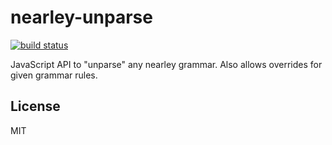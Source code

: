 # nearley-unparse

[![build status](https://secure.travis-ci.org/farskipper/nearley-unparse.svg)](https://travis-ci.org/farskipper/nearley-unparse)

JavaScript API to "unparse" any nearley grammar. Also allows overrides for given grammar rules.

## License
MIT
